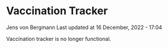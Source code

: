 Vaccination Tracker
================
Jens von Bergmann
Last updated at 16 December, 2022 - 17:04

Vaccination tracker is no longer functional.
